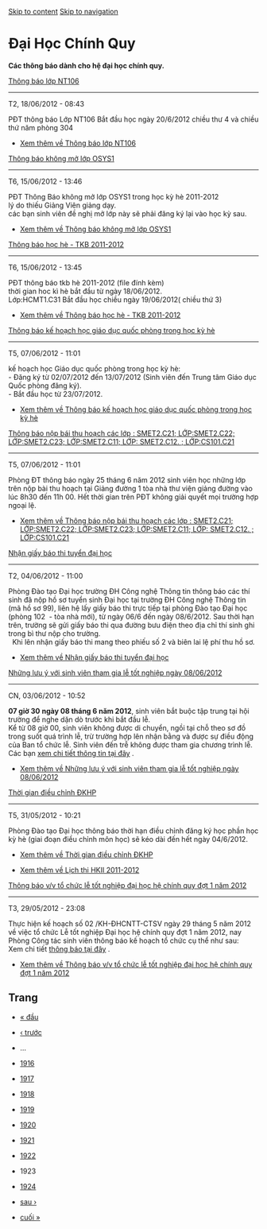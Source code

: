 [Skip to content](https://daa.uit.edu.vn/thongbaochinhquy?page=1922#main)
 [Skip to navigation](https://daa.uit.edu.vn/thongbaochinhquy?page=1922#main-nav)

Đại Học Chính Quy
=================

**Các thông báo dành cho hệ đại học chính quy.**

[Thông báo lớp NT106](https://daa.uit.edu.vn/thongbao/thong-bao-lop-nt106)

---------------------------------------------------------------------------

T2, 18/06/2012 - 08:43

PĐT thông báo Lớp NT106 Bắt đầu học ngày 20/6/2012 chiều thư 4 và chiều thứ năm phòng 304

*   [Xem thêm về Thông báo lớp NT106](https://daa.uit.edu.vn/thongbao/thong-bao-lop-nt106 "Thông báo lớp NT106")
    

[Thông báo không mở lớp OSYS1](https://daa.uit.edu.vn/thongbao/thong-bao-khong-mo-lop-osys1)

---------------------------------------------------------------------------------------------

T6, 15/06/2012 - 13:46

PĐT Thông Báo không mở lớp OSYS1 trong học kỳ hè 2011-2012   
lý do thiếu Giảng Viên giảng dạy.  
các bạn sinh viên đề nghị mở lớp này sẽ phải đăng ký lại vào học kỳ sau.

*   [Xem thêm về Thông báo không mở lớp OSYS1](https://daa.uit.edu.vn/thongbao/thong-bao-khong-mo-lop-osys1 "Thông báo không mở lớp OSYS1")
    

[Thông báo học hè - TKB 2011-2012](https://daa.uit.edu.vn/thongbao/thong-bao-hoc-he-tkb-2011-2012)

---------------------------------------------------------------------------------------------------

T6, 15/06/2012 - 13:45

PĐT thông báo tkb hè 2011-2012 (file đính kèm)   
thời gian hoc kì hè bắt đầu từ ngày 18/06/2012.  
Lớp:HCMT1.C31 Bắt đầu học chiều ngày 19/06/2012( chiều thứ 3)

*   [Xem thêm về Thông báo học hè - TKB 2011-2012](https://daa.uit.edu.vn/thongbao/thong-bao-hoc-he-tkb-2011-2012 "Thông báo học hè - TKB 2011-2012")
    

[Thông báo kế hoạch học giáo dục quốc phòng trong học kỳ hè](https://daa.uit.edu.vn/thongbao/thong-bao-ke-hoach-hoc-giao-duc-quoc-phong-trong-hoc-ky-he)

---------------------------------------------------------------------------------------------------------------------------------------------------------

T5, 07/06/2012 - 11:01

kế hoạch học Giáo dục quốc phòng trong học kỳ hè:  
\- Đăng ký từ 02/07/2012 đến 13/07/2012 (Sinh viên đến Trung tâm Giáo dục Quốc phòng đăng ký).  
\- Bắt đầu học từ 23/07/2012.

*   [Xem thêm về Thông báo kế hoạch học giáo dục quốc phòng trong học kỳ hè](https://daa.uit.edu.vn/thongbao/thong-bao-ke-hoach-hoc-giao-duc-quoc-phong-trong-hoc-ky-he "Thông báo kế hoạch học giáo dục quốc phòng trong học kỳ hè")
    

[Thông báo nộp bái thu hoạch các lớp : SMET2.C21; LỚP:SMET2.C22; LỚP:SMET2.C23; LỚP:SMET2.C11; LỚP: SMET2.C12. ; LỚP:CS101.C21](https://daa.uit.edu.vn/thongbao/thong-bao-nop-bai-thu-hoach-cac-lop-smet2c21-lopsmet2c22-lopsmet2c23-lopsmet2c11-lop)

------------------------------------------------------------------------------------------------------------------------------------------------------------------------------------------------------------------------------------------------------

T5, 07/06/2012 - 11:01

Phòng ĐT thông báo ngày 25 tháng 6 năm 2012 sinh viên học những lớp trên nộp bài thu hoạch tại Giảng đường 1 tòa nhà thư viện giảng đường vào lúc 8h30 đến 11h 00. Hết thời gian trên PĐT không giải quyết mọi trường hợp ngoại lệ.

*   [Xem thêm về Thông báo nộp bái thu hoạch các lớp : SMET2.C21; LỚP:SMET2.C22; LỚP:SMET2.C23; LỚP:SMET2.C11; LỚP: SMET2.C12. ; LỚP:CS101.C21](https://daa.uit.edu.vn/thongbao/thong-bao-nop-bai-thu-hoach-cac-lop-smet2c21-lopsmet2c22-lopsmet2c23-lopsmet2c11-lop "Thông báo nộp bái thu hoạch các lớp : SMET2.C21; LỚP:SMET2.C22; LỚP:SMET2.C23; LỚP:SMET2.C11; LỚP: SMET2.C12. ; LỚP:CS101.C21")
    

[Nhận giấy báo thi tuyển đại học](https://daa.uit.edu.vn/thongbao/nhan-giay-bao-thi-tuyen-dai-hoc)

---------------------------------------------------------------------------------------------------

T2, 04/06/2012 - 11:00

Phòng Đào tạo Đại học trường ĐH Công nghệ Thông tin thông báo các thí sinh đã nộp hồ sơ tuyển sinh Đại học tại trường ĐH Công nghệ Thông tin (mã hồ sơ 99), liên hệ lấy giấy báo thi trực tiếp tại phòng Đào tạo Đại học (phòng 102  - tòa nhà mới), từ ngày 06/6 đến ngày 08/6/2012. Sau thời hạn trên, trường sẽ gửi giấy báo thi qua đường bưu điện theo địa chỉ thí sinh ghi trong bì thư nộp cho trường.  
  Khi lên nhận giấy báo thi mang theo phiếu số 2 và biên lai lệ phí thu hồ sơ.

*   [Xem thêm về Nhận giấy báo thi tuyển đại học](https://daa.uit.edu.vn/thongbao/nhan-giay-bao-thi-tuyen-dai-hoc "Nhận giấy báo thi tuyển đại học")
    

[Những lưu ý với sinh viên tham gia lễ tốt nghiệp ngày 08/06/2012](https://daa.uit.edu.vn/thongbao/nhung-luu-y-voi-sinh-vien-tham-gia-le-tot-nghiep-ngay-08062012)

-------------------------------------------------------------------------------------------------------------------------------------------------------------------

CN, 03/06/2012 - 10:52

**07 giờ 30** **ngày 08 tháng 6 năm 2012**, sinh viên bắt buộc tập trung tại hội trường để nghe dặn dò trước khi bắt đầu lễ.  
Kể từ 08 giờ 00, sinh viên không được di chuyển, ngồi tại chỗ theo sơ đồ trong suốt quá trình lễ, trừ trường hợp lên nhận bằng và được sự điều động của Ban tổ chức lễ. Sinh viên đến trễ không được tham gia chương trình lễ.  
Các bạn [xem chi tiết thông tin tại đây](https://daa.uit.edu.vn/sites/daa/files/files/Luu%20y%20sinh%20vien%20tham%20gia%20le.pdf)
.  

*   [Xem thêm về Những lưu ý với sinh viên tham gia lễ tốt nghiệp ngày 08/06/2012](https://daa.uit.edu.vn/thongbao/nhung-luu-y-voi-sinh-vien-tham-gia-le-tot-nghiep-ngay-08062012 "Những lưu ý với sinh viên tham gia lễ tốt nghiệp ngày 08/06/2012")
    

[Thời gian điều chỉnh ĐKHP](https://daa.uit.edu.vn/thongbao/thoi-gian-dieu-chinh-dkhp)

---------------------------------------------------------------------------------------

T5, 31/05/2012 - 10:21

Phòng Đào tạo Đại học thông báo thời hạn điều chỉnh đăng ký học phần học kỳ hè (giai đoạn điều chỉnh môn học) sẽ kéo dài đến hết ngày 04/6/2012.

*   [Xem thêm về Thời gian điều chỉnh ĐKHP](https://daa.uit.edu.vn/thongbao/thoi-gian-dieu-chinh-dkhp "Thời gian điều chỉnh ĐKHP")
    

*   [Xem thêm về Lịch thi HKII 2011-2012](https://daa.uit.edu.vn/thongbao/lich-thi-hkii-2011-2012 "Lịch thi HKII 2011-2012")
    

[Thông báo v/v tổ chức lễ tốt nghiệp đại học hệ chính quy đợt 1 năm 2012](https://daa.uit.edu.vn/thongbao/thong-bao-vv-chuc-le-tot-nghiep-dai-hoc-he-chinh-quy-dot-1-nam-2012)

-------------------------------------------------------------------------------------------------------------------------------------------------------------------------------

T3, 29/05/2012 - 23:08

Thực hiện kế hoạch số 02 /KH-ĐHCNTT-CTSV ngày 29 tháng 5 năm 2012 về việc tổ chức Lễ tốt nghiệp Đại học hệ chính quy đợt 1 năm 2012, nay Phòng Công tác sinh viên thông báo kế hoạch tổ chức cụ thể như sau:  
Xem chi tiết [thông báo tại đây](https://daa.uit.edu.vn/sites/daa/files/files/Thong%20Bao%20Le%20Tot%20Nghiep%20Dot%201%20-%202012.pdf)
.

*   [Xem thêm về Thông báo v/v tổ chức lễ tốt nghiệp đại học hệ chính quy đợt 1 năm 2012](https://daa.uit.edu.vn/thongbao/thong-bao-vv-chuc-le-tot-nghiep-dai-hoc-he-chinh-quy-dot-1-nam-2012 "Thông báo v/v tổ chức lễ tốt nghiệp đại học hệ chính quy đợt 1 năm 2012")
    

Trang
-----

*   [« đầu](https://daa.uit.edu.vn/thongbaochinhquy "Đến trang đầu tiên")
    
*   [‹ trước](https://daa.uit.edu.vn/thongbaochinhquy?page=1921 "Đến trang kế trước")
    
*   …
*   [1916](https://daa.uit.edu.vn/thongbaochinhquy?page=1915 "Đến trang 1916")
    
*   [1917](https://daa.uit.edu.vn/thongbaochinhquy?page=1916 "Đến trang 1917")
    
*   [1918](https://daa.uit.edu.vn/thongbaochinhquy?page=1917 "Đến trang 1918")
    
*   [1919](https://daa.uit.edu.vn/thongbaochinhquy?page=1918 "Đến trang 1919")
    
*   [1920](https://daa.uit.edu.vn/thongbaochinhquy?page=1919 "Đến trang 1920")
    
*   [1921](https://daa.uit.edu.vn/thongbaochinhquy?page=1920 "Đến trang 1921")
    
*   [1922](https://daa.uit.edu.vn/thongbaochinhquy?page=1921 "Đến trang 1922")
    
*   1923
*   [1924](https://daa.uit.edu.vn/thongbaochinhquy?page=1923 "Đến trang 1924")
    
*   [sau ›](https://daa.uit.edu.vn/thongbaochinhquy?page=1923 "Đến trang kế sau")
    
*   [cuối »](https://daa.uit.edu.vn/thongbaochinhquy?page=1923 "Đến trang cuối cùng")